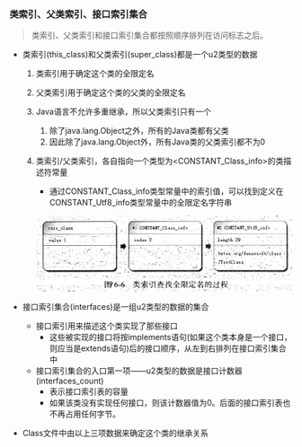 ### 类索引、父类索引、接口索引集合

> 类索引、父类索引和接口索引集合都按照顺序排列在访问标志之后。

* 类索引(this_class)和父类索引(super_class)都是一个u2类型的数据
    1. 类索引用于确定这个类的全限定名
    2. 父类索引用于确定这个类的父类的全限定名
    3. Java语言不允许多重继承，所以父类索引只有一个
        1. 除了java.lang.Object之外，所有的Java类都有父类
        2. 因此除了java.lang.Object外，所有Java类的父类索引都不为0
    4. 类索引/父类索引，各自指向一个类型为<CONSTANT_Class_info>的类描述符常量
        * 通过CONSTANT_Class_info类型常量中的索引值，可以找到定义在CONSTANT_Utf8_info类型常量中的全限定名字符串

        ![通过类索引查找全限定名](img/ClassIndexAddressing.png)
* 接口索引集合(interfaces)是一组u2类型的数据的集合
    * 接口索引用来描述这个类实现了那些接口
        * 这些被实现的接口将按implements语句(如果这个类本身是一个接口，则应当是extends语句)后的接口顺序，从左到右排列在接口索引集合中
    * 接口索引集合的入口第一项——u2类型的数据是接口计数器(interfaces_count)
        * 表示接口索引表的容量
        * 如果该类没有实现任何接口，则该计数器值为0。后面的接口索引表也不再占用任何字节。

* Class文件中由以上三项数据来确定这个类的继承关系






